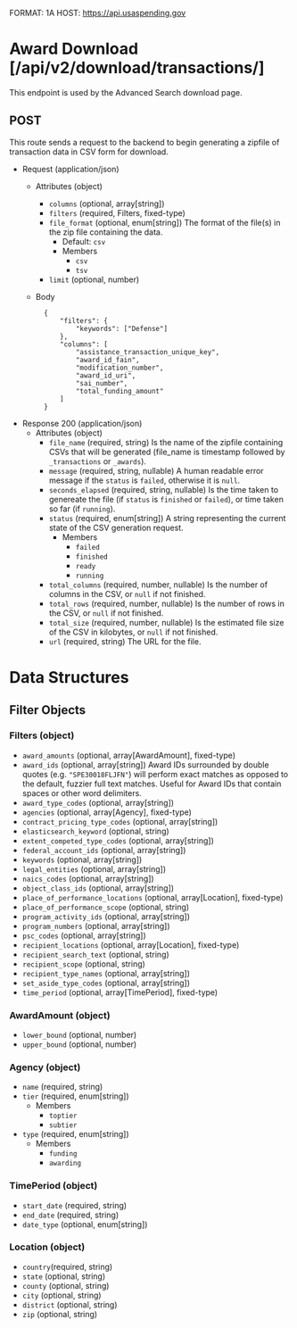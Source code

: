 FORMAT: 1A
HOST: https://api.usaspending.gov

# Award Download [/api/v2/download/transactions/]

This endpoint is used by the Advanced Search download page.

## POST

This route sends a request to the backend to begin generating a zipfile of transaction data in CSV form for download.

+ Request (application/json)
    + Attributes (object)
        + `columns` (optional, array[string])
        + `filters` (required, Filters, fixed-type)
        + `file_format` (optional, enum[string])
            The format of the file(s) in the zip file containing the data.
            + Default: `csv`
            + Members
                + `csv`
                + `tsv`
        + `limit` (optional, number)
    + Body

            {
                "filters": {
                    "keywords": ["Defense"]
                },
                "columns": [
                    "assistance_transaction_unique_key",
                    "award_id_fain",
                    "modification_number",
                    "award_id_uri",
                    "sai_number",
                    "total_funding_amount"
                ]
            }

+ Response 200 (application/json)
    + Attributes (object)
        + `file_name` (required, string)
            Is the name of the zipfile containing CSVs that will be generated (file_name is timestamp followed by `_transactions` or `_awards`).
        + `message` (required, string, nullable)
            A human readable error message if the `status` is `failed`, otherwise it is `null`.
        + `seconds_elapsed` (required, string, nullable)
            Is the time taken to genereate the file (if `status` is `finished` or `failed`), or time taken so far (if `running`).
        + `status` (required, enum[string])
            A string representing the current state of the CSV generation request.
            + Members
                + `failed`
                + `finished`
                + `ready`
                + `running`
        + `total_columns` (required, number, nullable)
            Is the number of columns in the CSV, or `null` if not finished.
        + `total_rows` (required, number, nullable)
            Is the number of rows in the CSV, or `null` if not finished.
        + `total_size` (required, number, nullable)
            Is the estimated file size of the CSV in kilobytes, or `null` if not finished.
        + `url` (required, string)
            The URL for the file.

# Data Structures

## Filter Objects

### Filters (object)
+ `award_amounts` (optional, array[AwardAmount], fixed-type)
+ `award_ids` (optional, array[string])
    Award IDs surrounded by double quotes (e.g. `"SPE30018FLJFN"`) will perform exact matches as opposed to the default, fuzzier full text matches.  Useful for Award IDs that contain spaces or other word delimiters.
+ `award_type_codes` (optional, array[string])
+ `agencies` (optional, array[Agency], fixed-type)
+ `contract_pricing_type_codes` (optional, array[string])
+ `elasticsearch_keyword` (optional, string)
+ `extent_competed_type_codes` (optional, array[string])
+ `federal_account_ids` (optional, array[string])
+ `keywords` (optional, array[string])
+ `legal_entities` (optional, array[string])
+ `naics_codes` (optional, array[string])
+ `object_class_ids` (optional, array[string])
+ `place_of_performance_locations` (optional, array[Location], fixed-type)
+ `place_of_performance_scope` (optional, string)
+ `program_activity_ids` (optional, array[string])
+ `program_numbers` (optional, array[string])
+ `psc_codes` (optional, array[string])
+ `recipient_locations` (optional, array[Location], fixed-type)
+ `recipient_search_text` (optional, string)
+ `recipient_scope` (optional, string)
+ `recipient_type_names` (optional, array[string])
+ `set_aside_type_codes` (optional, array[string])
+ `time_period` (optional, array[TimePeriod], fixed-type)

### AwardAmount (object)
+ `lower_bound` (optional, number)
+ `upper_bound` (optional, number)

### Agency (object)
+ `name` (required, string)
+ `tier` (required, enum[string])
    + Members
        + `toptier`
        + `subtier`
+ `type` (required, enum[string])
    + Members
        + `funding`
        + `awarding`

### TimePeriod (object)
+ `start_date` (required, string)
+ `end_date` (required, string)
+ `date_type` (optional, enum[string])

### Location (object)
+ `country`(required, string)
+ `state` (optional, string)
+ `county` (optional, string)
+ `city` (optional, string)
+ `district` (optional, string)
+ `zip` (optional, string)
